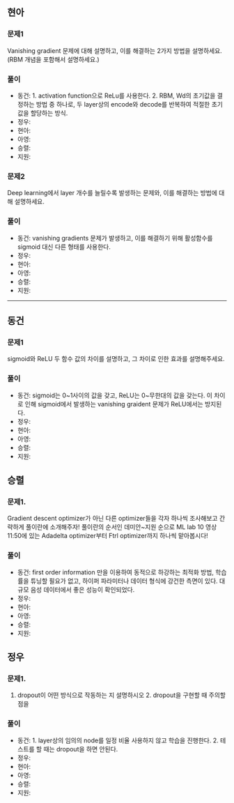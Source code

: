 ## 현아

### 문제1
Vanishing gradient 문제에 대해 설명하고, 이를 해결하는 2가지 방법을 설명하세요. (RBM 개념을 포함해서 설명하세요.)

### 풀이
- 동건: 1. activation function으로 ReLu를 사용한다. 2. RBM, Wd의 초기값을 결정하는 방법 중 하나로, 두 layer상의 encode와 decode를 반복하여 적절한 초기값을 할당하는 방식. 
- 정우: 
- 현아: 
- 아영:
- 승렬: 
- 지원:

### 문제2
Deep learning에서 layer 개수를 늘릴수록 발생하는 문제와, 이를 해결하는 방법에 대해 설명하세요.

### 풀이
- 동건: vanishing gradients 문제가 발생하고, 이를 해결하기 위해 활성함수를 sigmoid 대신 다른 형태를 사용한다. 
- 정우: 
- 현아:
- 아영:
- 승렬:
- 지원:
---

## 동건

### 문제1

sigmoid와 ReLU 두 함수 값의 차이를 설명하고, 그 차이로 인한 효과를 설명해주세요. 

### 풀이

- 동건: sigmoid는 0~1사이의 값을 갖고, ReLU는 0~무한대의 값을 갖는다. 이 차이로 인해 sigmoid에서 발생하는 vanishing graident 문제가 ReLU에서는 방지된다. 
- 정우: 
- 현아: 
- 아영:
- 승렬: 
- 지원:

## 승렬

### 문제1.
Gradient descent optimizer가 아닌 다른 optimizer들을 각자 하나씩 조사해보고 간략하게 풀이란에 소개해주자! 풀이란의 순서인 데미안~지원 순으로 ML lab 10 영상 11:50에 있는 Adadelta optimizer부터 Ftrl optimizer까지 하나씩 맡아봅시다!

### 풀이
- 동건: first order information 만을 이용하여 동적으로 하강하는 최적화 방법, 학습률을 튜닝할 필요가 없고, 하이퍼 파라미터나 데이터 형식에 강건한 측면이 있다. 대규모 음성 데이터에서 좋은 성능이 확인되었다. 
- 정우: 
- 현아: 
- 아영:
- 승렬: 
- 지원:

## 정우

### 문제1.
1. dropout이 어떤 방식으로 작동하는 지 설명하시오 2. dropout을 구현할 때 주의할 점을 

### 풀이
- 동건: 1. layer상의 임의의 node를 일정 비율 사용하지 않고 학습을 진행한다. 2. 테스트를 할 때는 dropout을 하면 안된다.   
- 정우: 
- 현아: 
- 아영:
- 승렬: 
- 지원:
